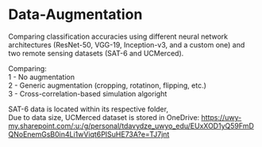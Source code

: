 # Data-Augmentation
Comparing classification accuracies using different neural network architectures (ResNet-50, VGG-19, Inception-v3, and a custom one) and two remote sensing datasets 
(SAT-6 and UCMerced). 

Comparing:  
1 - No augmentation  
2 - Generic augmentation (cropping, rotatinon, flipping, etc.)  
3 - Cross-correlation-based simulation algoright  

SAT-6 data is located within its respective folder,  
Due to data size, UCMerced dataset is stored in OneDrive: https://uwy-my.sharepoint.com/:u:/g/personal/tdavydze_uwyo_edu/EUxXOD1yQ59FmDQNoEnemGsB0in4Li1wViqt6PISuHE73A?e=TJ7jnt
